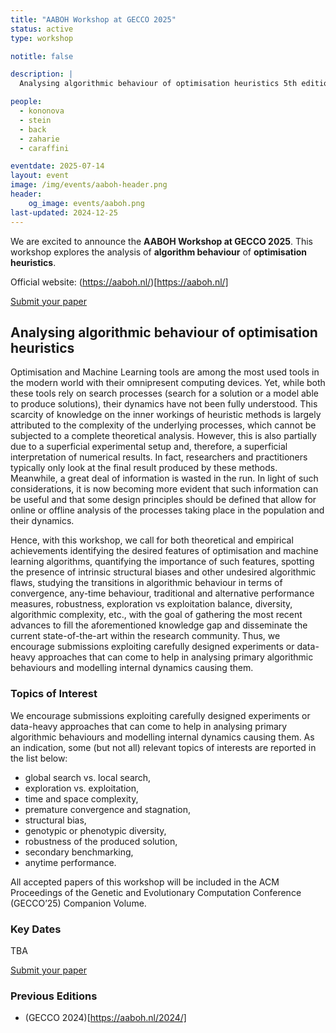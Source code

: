 ```yaml
---
title: "AABOH Workshop at GECCO 2025"
status: active
type: workshop

notitle: false

description: |
  Analysing algorithmic behaviour of optimisation heuristics 5th edition @GECCO 2025

people:
  - kononova
  - stein
  - back
  - zaharie
  - caraffini

eventdate: 2025-07-14
layout: event
image: /img/events/aaboh-header.png
header:
    og_image: events/aaboh.png
last-updated: 2024-12-25
---
```


We are excited to announce the **AABOH Workshop at GECCO 2025**. This workshop explores the analysis of **algorithm behaviour** of **optimisation heuristics**.

Official website: (https://aaboh.nl/)[https://aaboh.nl/]

<a class="btn btn-success" href="https://ssl.linklings.net/conferences/gecco/" target="_blank">Submit your paper</a>

## Analysing algorithmic behaviour of optimisation heuristics

Optimisation and Machine Learning tools are among the most used tools in the modern world with their omnipresent computing devices. Yet, while both these tools rely on search processes (search for a solution or a model able to produce solutions), their dynamics have not been fully understood. This scarcity of knowledge on the inner workings of heuristic methods is largely attributed to the complexity of the underlying processes, which cannot be subjected to a complete theoretical analysis. However, this is also partially due to a superficial experimental setup and, therefore, a superficial interpretation of numerical results. In fact, researchers and practitioners typically only look at the final result produced by these methods. Meanwhile, a great deal of information is wasted in the run. In light of such considerations, it is now becoming more evident that such information can be useful and that some design principles should be defined that allow for online or offline analysis of the processes taking place in the population and their dynamics.

Hence, with this workshop, we call for both theoretical and empirical achievements identifying the desired features of optimisation and machine learning algorithms, quantifying the importance of such features, spotting the presence of intrinsic structural biases and other undesired algorithmic flaws, studying the transitions in algorithmic behaviour in terms of convergence, any-time behaviour, traditional and alternative performance measures, robustness, exploration vs exploitation balance, diversity, algorithmic complexity, etc., with the goal of gathering the most recent advances to fill the aforementioned knowledge gap and disseminate the current state-of-the-art within the research community.
Thus, we encourage submissions exploiting carefully designed experiments or data-heavy approaches that can come to help in analysing primary algorithmic behaviours and modelling internal dynamics causing them.


### Topics of Interest

We encourage submissions exploiting carefully designed experiments or data-heavy approaches that can come to help in analysing primary algorithmic behaviours and modelling internal dynamics causing them. As an indication, some (but not all) relevant topics of interests are reported in the list below:

- global search vs. local search,
- exploration vs. exploitation,
- time and space complexity,
- premature convergence and stagnation,
- structural bias,
- genotypic or phenotypic diversity,
- robustness of the produced solution,
- secondary benchmarking,
- anytime performance.

All accepted papers of this workshop will be included in the ACM Proceedings of the Genetic and Evolutionary Computation Conference (GECCO’25) Companion Volume.

### Key Dates

TBA

<a class="btn btn-success" href="https://ssl.linklings.net/conferences/gecco/" target="_blank">Submit your paper</a>


### Previous Editions

- (GECCO 2024)[https://aaboh.nl/2024/]

